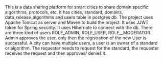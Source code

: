 This is a data sharing platform for smart cities to share domain specific algorithms, protocols, etc. 
It has cities, standard, domains, data_release_algorithms and users table in postgres db.
The project uses Apache Tomcat as server and Maven to build the project.
It uses JJWT token for Spring security.
It uses Hibernate to connect with the db.
There are three kind of users ROLE_ADMIN, ROLE_USER, ROLE__MODERATOR. Admin approves the user, only then the registration of the new User is successful.
A city can have multiple users, a user is an owner of a standard or algorithm. The requester needs to request for the standard, the requester receives the request and then approves/ denies it.
